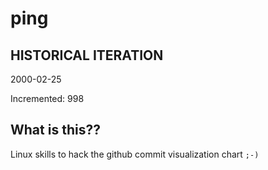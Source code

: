 # ping

## HISTORICAL ITERATION
2000-02-25

Incremented: 998

## What is this?? 
Linux skills to hack the github commit visualization chart `;-)`
